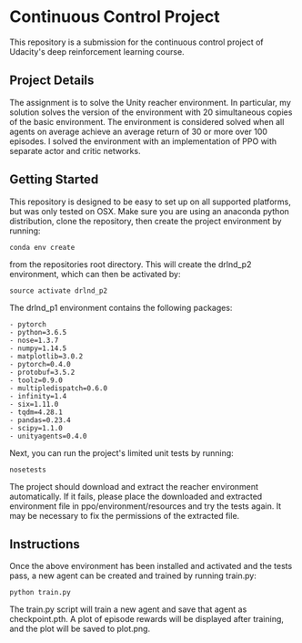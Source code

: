 Continuous Control Project
==========================

This repository is a submission for the continuous control project of Udacity's deep reinforcement learning course.


Project Details
---------------

The assignment is to solve the Unity reacher environment.  In particular, my solution solves the version of the environment with 20 simultaneous copies of the basic environment.  The environment is considered solved when all agents on average achieve an average return of 30 or more over 100 episodes.  I solved the environment with an implementation of PPO with separate actor and critic networks.


Getting Started
---------------

This repository is designed to be easy to set up on all supported platforms, but was only tested on OSX.  Make sure you are using an anaconda python distribution, clone the repository, then create the project environment by running:

    conda env create

from the repositories root directory.  This will create the drlnd_p2 environment, which can then be
activated by:

    source activate drlnd_p2
    
The drlnd_p1 environment contains the following packages:

    - pytorch
    - python=3.6.5
    - nose=1.3.7
    - numpy=1.14.5
    - matplotlib=3.0.2
    - pytorch=0.4.0
    - protobuf=3.5.2
    - toolz=0.9.0
    - multipledispatch=0.6.0
    - infinity=1.4
    - six=1.11.0
    - tqdm=4.28.1
    - pandas=0.23.4
    - scipy=1.1.0
    - unityagents=0.4.0

Next, you can run the project's limited unit tests by running:

    nosetests

The project should download and extract the reacher environment automatically.  If it fails, please place the downloaded and extracted environment file in ppo/environment/resources and try the tests again.  It may be necessary to fix the permissions of the extracted file.


Instructions
------------

Once the above environment has been installed and activated and the tests pass, a new agent can be created and trained by running train.py:

    python train.py

The train.py script will train a new agent and save that agent as checkpoint.pth.  A plot of episode rewards will be displayed after training, and the plot will be saved to plot.png.
 
    
